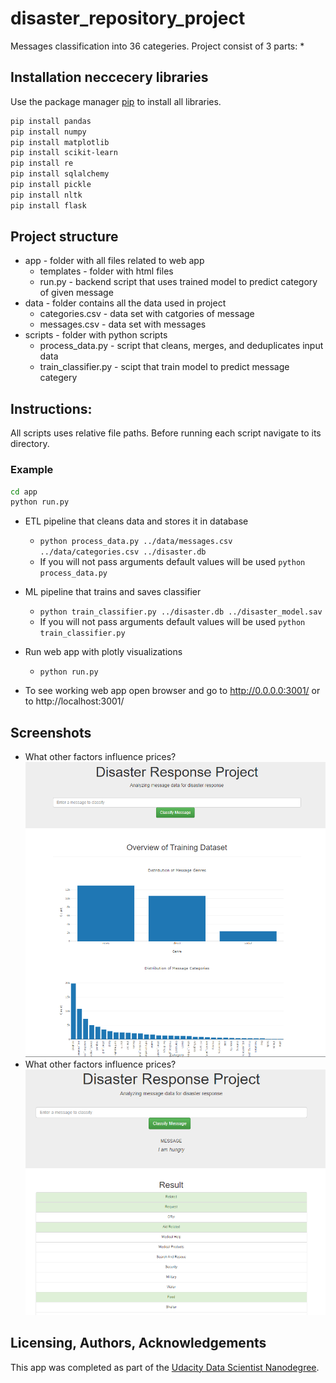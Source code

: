 # disaster_repository_project
Messages classification into 36 categeries.
Project consist of 3 parts:
*

## Installation neccecery libraries

Use the package manager [pip](https://pip.pypa.io/en/stable/) to install all libraries.

```bash
pip install pandas
pip install numpy
pip install matplotlib
pip install scikit-learn
pip install re
pip install sqlalchemy
pip install pickle
pip install nltk
pip install flask
```

## Project structure
* app - folder with all files related to web app
  * templates - folder with html files
  * run.py - backend script that uses trained model to predict category of given message 
* data -  folder contains all the data used in project
  * categories.csv - data set with catgories of message
  * messages.csv - data set with messages
* scripts - folder with python scripts
  * process_data.py - script that cleans, merges, and deduplicates input data
  * train_classifier.py - scipt that train model to predict message categery

## Instructions:
All scripts uses relative file paths.
Before running each script navigate to its directory.
### Example
```bash
cd app
python run.py
```

* ETL pipeline that cleans data and stores it in database
    * `python process_data.py ../data/messages.csv ../data/categories.csv ../disaster.db`
    * If you will not pass arguments default values will be used
     `python process_data.py`
    
* ML pipeline that trains and saves classifier
    * `python train_classifier.py ../disaster.db ../disaster_model.sav`
    * If you will not pass arguments default values will be used
     `python train_classifier.py`
* Run web app with plotly visualizations
     * `python run.py`
* To see working web app open browser and go to http://0.0.0.0:3001/ or to http://localhost:3001/

## Screenshots
* What other factors influence prices?
  ![start_view](https://github.com/chrapkus/disaster_repository_project/blob/main/imput_screenshot.PNG)
* What other factors influence prices?
  ![search_view](https://github.com/chrapkus/disaster_repository_project/blob/main/sample_screen_shot.PNG)

## Licensing, Authors, Acknowledgements
This app was completed as part of the [Udacity Data Scientist Nanodegree](https://www.udacity.com/course/data-scientist-nanodegree--nd025).
